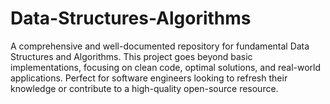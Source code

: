 # Data-Structures-Algorithms
A comprehensive and well-documented repository for fundamental Data Structures and Algorithms. This project goes beyond basic implementations, focusing on clean code, optimal solutions, and real-world applications. Perfect for software engineers looking to refresh their knowledge or contribute to a high-quality open-source resource.
